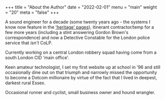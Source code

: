 +++
title = "About the Author"
date = "2022-02-01"
menu = "main"
weight = "20"
meta = "false"
+++

A sound engineer for a decade (some twenty years ago - the systems I know now feature in the ['heritage' pages](https://www.dbaudio.com/global/en/products/filter/heritage/)), itinerant contractor/temp for a few more years (including a stint answering Gordon Brown's correspondence) and now a Detective Constable for the London police service that *isn't* CoLP.

Currently working on a central London robbery squad having come from a south London CID 'main office'.

Keen amateur technologist, I set my first website up at school in '96 and still occasionally dine out on that triumph and narrowly missed the opportunity to become a Dotcom millionaire by virtue of the fact that I lived in deepest, darkest rural Essex.

Occasional runner and cyclist, small business owner and hound wrangler.

